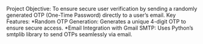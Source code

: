Project Objective: To ensure secure user verification by sending a randomly generated OTP (One-Time Password) directly to a user’s email. Key Features: *Random OTP Generation: Generates a unique 4-digit OTP to ensure secure access. *Email Integration with Gmail SMTP: Uses Python’s smtplib library to send OTPs seamlessly via email.
